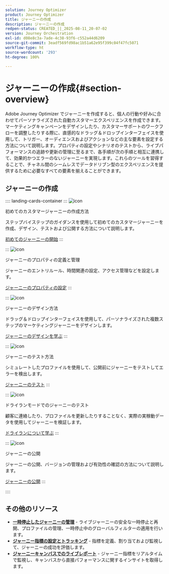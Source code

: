 ```yaml
---
solution: Journey Optimizer
product: Journey Optimizer
title: ジャーニーの作成
description: ジャーニーの作成
redpen-status: CREATED_||_2025-08-11_20-07-02
version: Journey Orchestration
exl-id: d08e8c3a-7ade-4c38-93f6-c552a44d6209
source-git-commit: 3eadf569fd98ac1b51a62e95f399c04f47fc5071
workflow-type: ht
source-wordcount: '293'
ht-degree: 100%

---
```


# ジャーニーの作成{#section-overview}

Adobe Journey Optimizer でジャーニーを作成すると、個人の行動や好みに合わせてパーソナライズされた自動カスタマーエクスペリエンスを作成できます。マーケティングキャンペーンをデザインしたり、カスタマーサポートのワークフローを調整したりする際に、直感的なドラッグ＆ドロップインターフェイスを使用して、トリガー、オーディエンスおよびアクションなどの主な要素を設定する方法について説明します。プロパティの設定やシナリオのテストから、ライブパフォーマンスの追跡や更新の管理に至るまで、各手順が次の手順と相互に連携して、効果的かつエラーのないジャーニーを実現します。これらのツールを習得することで、チャネル間のシームレスでデータドリブン型のエクスペリエンスを提供するために必要なすべての要素を揃えることができます。

## ジャーニーの作成

:::: landing-cards-container
:::
![icon](https://cdn.experienceleague.adobe.com/icons/circle-play.svg)

初めてのカスタマージャーニーの作成方法

ステップバイステップのガイダンスを使用して初めてのカスタマージャーニーを作成、デザイン、テストおよび公開する方法について説明します。

[初めてのジャーニーの開始](../using/building-journeys/journey-gs.md)
:::

:::
![icon](https://cdn.experienceleague.adobe.com/icons/gear.svg)

ジャーニーのプロパティの定義と管理

ジャーニーのエントリルール、時間関連の設定、アクセス管理などを設定します。

[ジャーニーのプロパティの設定](../using/building-journeys/journey-properties.md)
:::

:::
![icon](https://cdn.experienceleague.adobe.com/icons/puzzle-piece.svg)

ジャーニーのデザイン方法

ドラッグ＆ドロップインターフェイスを使用して、パーソナライズされた複数ステップのマーケティングジャーニーをデザインします。

[ジャーニーのデザインを学ぶ](../using/building-journeys/using-the-journey-designer.md)
:::

:::
![icon](https://cdn.experienceleague.adobe.com/icons/list-check.svg)

ジャーニーのテスト方法

シミュレートしたプロファイルを使用して、公開前にジャーニーをテストしてエラーを検出します。

[ジャーニーのテスト](../using/building-journeys/testing-the-journey.md)
:::

:::
![icon](https://cdn.experienceleague.adobe.com/icons/screwdriver-wrench.svg)

ドライランモードでのジャーニーのテスト

顧客に連絡したり、プロファイルを更新したりすることなく、実際の実稼動データを使用してジャーニーを検証します。

[ドライランについて学ぶ](../using/building-journeys/journey-dry-run.md)
:::

:::
![icon](https://cdn.experienceleague.adobe.com/icons/circle-play.svg)

ジャーニーの公開

ジャーニーの公開、バージョンの管理および有効性の確認の方法について説明します。

[ジャーニーの公開](../using/building-journeys/publishing-the-journey.md)
:::

::::


## その他のリソース

- **[一時停止したジャーニーの管理](../using/building-journeys/journey-pause.md)** - ライブジャーニーの安全な一時停止と再開、プロファイルの管理、一時停止中のグローバルフィルターの適用を行います。
- **[ジャーニー指標の設定とトラッキング](../using/building-journeys/success-metrics.md)** - 指標を定義、割り当ておよび監視して、ジャーニーの成功を評価します。
- **[ジャーニーキャンバスでのライブレポート](../using/building-journeys/report-journey.md)** - ジャーニー指標をリアルタイムで監視し、キャンバスから直接パフォーマンスに関するインサイトを取得します。
